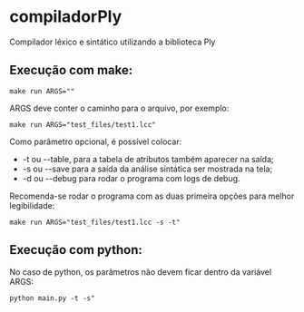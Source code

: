 # compiladorPly
Compilador léxico e sintático utilizando a biblioteca Ply

## Execução com make:

``
make run ARGS=""
``

ARGS deve conter o caminho para o arquivo, por exemplo:

``
make run ARGS="test_files/test1.lcc"
``

Como parâmetro opcional, é possível colocar:
- -t ou --table, para a tabela de atributos também aparecer na saída;
- -s ou --save para a saída da análise sintática ser mostrada na tela;
- -d ou --debug para rodar o programa com logs de debug.

Recomenda-se rodar o programa com as duas primeira opções para melhor legibilidade:

``
make run ARGS="test_files/test1.lcc -s -t"
``

## Execução com python:

No caso de python, os parâmetros não devem ficar dentro da variável ARGS:

``
python main.py -t -s"
``

